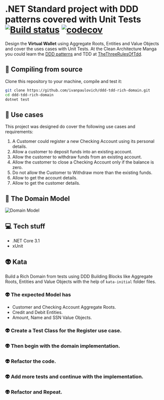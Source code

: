 # .NET Standard project with DDD patterns covered with Unit Tests [![Build status](https://ci.appveyor.com/api/projects/status/ujilt0luhnvpm4to?svg=true)](https://ci.appveyor.com/project/ivanpaulovich/ddd-tdd-rich-domain) [![codecov](https://codecov.io/gh/ivanpaulovich/ddd-tdd-rich-domain/branch/master/graph/badge.svg)](https://codecov.io/gh/ivanpaulovich/ddd-tdd-rich-domain)

Design the **Virtual Wallet** using Aggregate Roots, Entities and Value Objects and cover the uses cases with Unit Tests. At the Clean Architecture Manga you could learn the [DDD patterns](https://github.com/ivanpaulovich/clean-architecture-manga/wiki/Domain-Driven-Design-Patterns) and TDD at [TheThreeRulesOfTdd](http://butunclebob.com/ArticleS.UncleBob.TheThreeRulesOfTdd).

## :gem: Compiling from source

Clone this repository to your machine, compile and test it:

```sh
git clone https://github.com/ivanpaulovich/ddd-tdd-rich-domain.git
cd ddd-tdd-rich-domain
dotnet test
```

## :construction_worker: Use cases

This project was designed do cover the following use cases and requirements:

1. A Customer could register a new Checking Account using its personal details.
1. Allow a customer to deposit funds into an existing account.
1. Allow the customer to withdraw funds from an existing account.
1. Allow the customer to close a Checking Account only if the balance is zero.
1. Do not allow the Customer to Withdraw more than the existing funds.
1. Allow to get the account details.
1. Allow to get the customer details.

## :memo: The Domain Model

![Domain Model](https://raw.githubusercontent.com/ivanpaulovich/ddd-tdd-rich-domain/kata-initial/docs/ddd-tdd-rich-domain-model.png)

## :computer: Tech stuff

* .NET Core 3.1
* xUnit

## :alien: Kata

Build a Rich Domain from tests using DDD Building Blocks like Aggregate Roots, Entities and Value Objects with the help of `kata-initial` folder files.

### :alien: The expected Model has

* Customer and Checking Account Aggregate Roots.
* Credit and Debit Entities.
* Amount, Name and SSN Value Objects.

### :alien: Create a Test Class for the Register use case.
### :alien: Then begin with the domain implementation.
### :alien: Refactor the code.
### :alien: Add more tests and continue with the implementation.
### :alien: Refactor and Repeat.